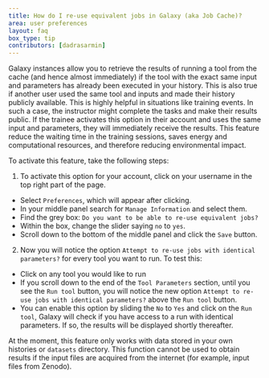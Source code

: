 ```yaml
---
title: How do I re-use equivalent jobs in Galaxy (aka Job Cache)?
area: user preferences
layout: faq
box_type: tip
contributors: [dadrasarmin]
---
```


Galaxy instances allow you to retrieve the results of running a tool from the cache (and hence almost immediately) if the tool with the exact same input and parameters has already been executed in your history. 
This is also true if another user used the same tool and inputs and made their history publicly available.
This is highly helpful in situations like training events. In such a case, the instructor might complete the tasks and make their results public. 
If the trainee activates this option in their account and uses the same input and parameters, they will immediately receive the results. This feature reduce the waiting time in the training sessions,
saves energy and computational resources, and therefore reducing environmental impact.

To activate this feature, take the following steps:

1. To activate this option for your account, click on your username in the top right part of the page.
- Select `Preferences`, which will appear after clicking.
- In your middle panel search for `Manage Information` and select them.
- Find the grey box: `Do you want to be able to re-use equivalent jobs?` 
- Within the box, change the slider saying `no` to `yes`.
- Scroll down to the bottom of the middle panel and click the `Save` button.
2. Now you will notice the option `Attempt to re-use jobs with identical parameters?` for every tool you want to run. To test this:
- Click on any tool you would like to run
- If you scroll down to the end of the  `Tool Parameters` section, until you see the `Run tool` button, you will notice the new option `Attempt to re-use jobs with identical parameters?` above the `Run tool` button.
- You can enable this option by sliding the `No` to `Yes`
  and click on the `Run tool`, Galaxy will check if you have access to a run with identical parameters. If so, the results will be displayed shortly thereafter.

At the moment, this feature only works with data stored in your own histories or `datasets` directory.
This function cannot be used to obtain results if the input files are acquired from the internet (for example, input files from Zenodo).

